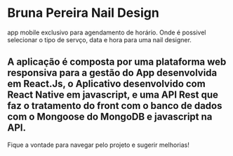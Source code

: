 # Bruna Pereira Nail Design
app mobile exclusivo para agendamento de horário. Onde é possivel selecionar o tipo de servço, data e hora para uma nail designer.

## A aplicação é composta por uma plataforma web responsiva para a gestão do App desenvolvida em React.Js, o Aplicativo desenvolvido com React Native em javascript, e uma API Rest que faz o tratamento do front com o banco de dados com o Mongoose do MongoDB e javascript na API.

Fique a vontade para navegar pelo projeto e sugerir melhorias!
